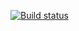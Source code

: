 [![Build status](https://ci.appveyor.com/api/projects/status/m94ueod3lok822hx/branch/main?svg=true)](https://ci.appveyor.com/project/Gulnara1406/page-objects/branch/main)
